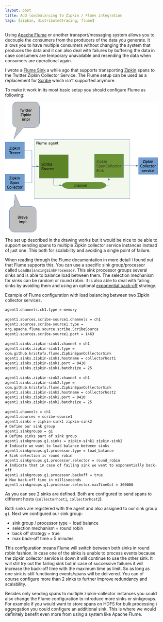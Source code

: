 ```yaml
---
layout: post
title: Add loadbalancing to Zipkin / Flume integration
tags: [zipkin, distributedtracing, flume]
---
```


Using [Apache Flume](https://flume.apache.org) or another transport/messaging system allows you to decouple the consumers from the producers of the data you generate. It allows you to have multiple consumers without changing the system that produces the data and it can also deal with failures by buffering the data in case consumers are temporary unavailable and resending the data when consumers are operational again.

I wrote a [Flume Sink](https://github.com/openzipkin-attic/flume-zipkin-collector-sink) a while ago that supports transporting [Zipkin](https://github.com/twitter/zipkin) spans to the Twitter Zipkin Collector Service.  The Flume setup can be used as a replacement for [Scribe](https://github.com/facebookarchive/scribe) which isn't supported anymore.

To make it work in its most basic setup you should configure Flume as following:

!["Zipkin / Flume architecture picture"](../assets/img/2014-06-09-flume_zipkin_integration.png)<br>
  

The set up described in the drawing works but it would be nice to be able to support sending spans to multiple Zipkin collector service instances instead of just one. This both for scalability and avoiding a single point of failure.

When reading through the Flume documentation in more detail I found out that Flume supports this.  You can use a specific sink group/processor called `LoadBalancingSinkProcessor`. This sink processor groups several sinks and is able to balance load between them.  The selection mechanism for sinks can be random or round robin.  It is also able to deal with failing sinks by avoiding them and using an optional [exponential back-off](http://en.wikipedia.org/wiki/Exponential_backoff) strategy.

Example of Flume configuration with load balancing between two Zipkin collector services.

```
agent1.channels.ch1.type = memory

agent1.sources.scribe-source1.channels = ch1
agent1.sources.scribe-source1.type = org.apache.flume.source.scribe.ScribeSource
agent1.sources.scribe-source1.port = 1463

agent1.sinks.zipkin-sink1.channel = ch1
agent1.sinks.zipkin-sink1.type = com.github.kristofa.flume.ZipkinSpanCollectorSink
agent1.sinks.zipkin-sink1.hostname = collectorhost1
agent1.sinks.zipkin-sink1.port = 9410
agent1.sinks.zipkin-sink1.batchsize = 25

agent1.sinks.zipkin-sink2.channel = ch1
agent1.sinks.zipkin-sink2.type = com.github.kristofa.flume.ZipkinSpanCollectorSink
agent1.sinks.zipkin-sink2.hostname = collectorhost2
agent1.sinks.zipkin-sink2.port = 9410
agent1.sinks.zipkin-sink2.batchsize = 25

agent1.channels = ch1
agent1.sources = scribe-source1
agent1.sinks = zipkin-sink1 zipkin-sink2
# Define our sink group
agent1.sinkgroups = g1
# Define sinks part of sink group
agent1.sinkgroups.g1.sinks = zipkin-sink1 zipkin-sink2
# Indicate we want to load balance between sinks
agent1.sinkgroups.g1.processor.type = load_balance
# Sink selection is round robin
agent1.sinkgroups.g1.processor.selector = round_robin
# Indicate that in case of failing sink we want to exponentially back-off
agent1.sinkgroups.g1.processor.backoff = true
# Max back-off time in milliseconds
agent1.sinkgroups.g1.processor.selector.maxTimeOut = 300000
```

As you can see 2 sinks are defined. Both are configured to send spans to different hosts (`collectorhost1`, `collectorhost2`).

Both sinks are registered with the agent and also assigned to our sink group `g1`. Next we configured our sink group:

   * sink group / processor type = load balance
   * selection mechanism = round robin
   * back off strategy = true
   * max back-off time = 5 minutes

This configuration means Flume will switch between both sinks in round robin fashion. In case one of the sinks is unable to process events because the zipkin collector service is down it will continue to use the other sink. It will still try out the failing sink but in case of successive failures it will increase the back-off time with the maximum time as limit.  So as long as one sink is still functioning events/spans will be delivered.  You can of course configure more than 2 sinks to further improve redundancy and scalability.

Besides only sending spans to multiple zipkin-collector instances you could also change the Flume configuration to introduce more sinks or sinkgroups. For example if you would want to store spans on HDFS for bulk processing / aggregation you could configure an additional sink. This is where we would definitely benefit even more from using a system like Apache Flume.

